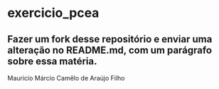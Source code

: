 # exercicio_pcea

## Fazer um fork desse repositório e enviar uma alteração no README.md, com um parágrafo sobre essa matéria.


Mauricio Márcio Camêlo de Araújo Filho
